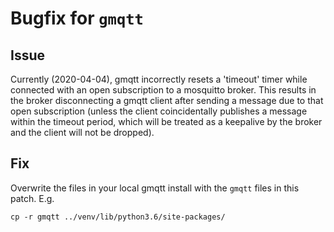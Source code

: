 # Bugfix for `gmqtt`

## Issue

Currently (2020-04-04), gmqtt incorrectly resets a 'timeout' timer while connected with an open subscription to a 
mosquitto broker. This results in the broker disconnecting a gmqtt client after sending a message due to that
open subscription (unless the client coincidentally publishes a message within the timeout period, which will be
treated as a keepalive by the broker and the client will not be dropped).

## Fix

Overwrite the files in your local gmqtt install with the `gmqtt` files in this patch. E.g.

```
cp -r gmqtt ../venv/lib/python3.6/site-packages/
```
